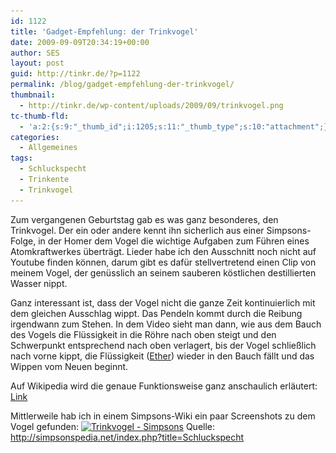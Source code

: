 ```yaml
---
id: 1122
title: 'Gadget-Empfehlung: der Trinkvogel'
date: 2009-09-09T20:34:19+00:00
author: SES
layout: post
guid: http://tinkr.de/?p=1122
permalink: /blog/gadget-empfehlung-der-trinkvogel/
thumbnail:
  - http://tinkr.de/wp-content/uploads/2009/09/trinkvogel.png
tc-thumb-fld:
  - 'a:2:{s:9:"_thumb_id";i:1205;s:11:"_thumb_type";s:10:"attachment";}'
categories:
  - Allgemeines
tags:
  - Schluckspecht
  - Trinkente
  - Trinkvogel
---
```

Zum vergangenen Geburtstag gab es was ganz besonderes, den Trinkvogel. Der ein oder andere kennt ihn sicherlich aus einer Simpsons-Folge, in der Homer dem Vogel die wichtige Aufgaben zum Führen eines Atomkraftwerkes überträgt. Lieder habe ich den Ausschnitt noch nicht auf Youtube finden können, darum gibt es dafür stellvertretend einen Clip von meinem Vogel, der genüsslich an seinem sauberen köstlichen destillierten Wasser nippt.



Ganz interessant ist, dass der Vogel nicht die ganze Zeit kontinuierlich mit dem gleichen Ausschlag wippt. Das Pendeln kommt durch die Reibung irgendwann zum Stehen. In dem Video sieht man dann, wie aus dem Bauch des Vogels die Flüssigkeit in die Röhre nach oben steigt und den Schwerpunkt entsprechend nach oben verlagert, bis der Vogel schließlich nach vorne kippt, die Flüssigkeit ([Ether](http://de.wikipedia.org/wiki/Diethylether)) wieder in den Bauch fällt und das Wippen vom Neuen beginnt.

Auf Wikipedia wird die genaue Funktionsweise ganz anschaulich erläutert: [Link](http://de.wikipedia.org/wiki/Trinkvogel)

Mittlerweile hab ich in einem Simpsons-Wiki ein paar Screenshots zu dem Vogel gefunden:
[<img loading="lazy" src="/assets/2009/09/trinkvogel_simpsons.png" alt="Trinkvogel - Simpsons" title="Trinkvogel - Simpsons" width="606" height="464" class="alignnone size-full wp-image-1205" srcset="/assets/2009/09/trinkvogel_simpsons.png 606w, /assets/2009/09/trinkvogel_simpsons-300x229.png 300w" sizes="(max-width: 606px) 100vw, 606px" />](http://simpsonspedia.net/index.php?title=Schluckspecht) Quelle: <http://simpsonspedia.net/index.php?title=Schluckspecht>
